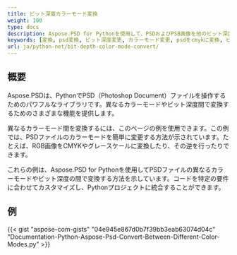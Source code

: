 ```yaml
---
title: ビット深度カラーモード変換
weight: 100
type: docs
description: Aspose.PSD for Pythonを使用して、PSDおよびPSB画像を他のビット深度とカラーモードに変換することができます。
keywords: [変換, psd変換, ビット深度変更, カラーモード変更, psdをcmykに変換, ビット深度, カラーモード変換, psd api, python, コードサンプル]
url: ja/python-net/bit-depth-color-mode-convert/
---
```


## **概要**
Aspose.PSDは、PythonでPSD（Photoshop Document）ファイルを操作するためのパワフルなライブラリです。異なるカラーモードやビット深度間で変換するためのさまざまな機能を提供します。

異なるカラーモード間を変換するには、このページの例を使用できます。この例では、PSDファイルのカラーモードを簡単に変更する方法が示されています。たとえば、RGB画像をCMYKやグレースケールに変換したり、その逆を行ったりできます。

これらの例は、Aspose.PSD for Pythonを使用してPSDファイルの異なるカラーモードやビット深度の間で変換する方法を示しています。コードを特定の要件に合わせてカスタマイズし、Pythonプロジェクトに統合することができます。

## **例**
{{< gist "aspose-com-gists" "04e945e867d0b7f39bb3eab63074d04c" "Documentation-Python-Aspose-Psd-Convert-Between-Different-Color-Modes.py" >}}

